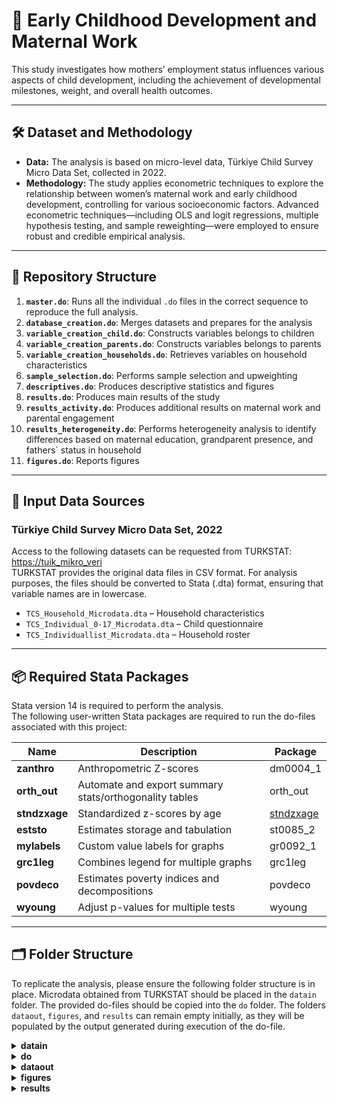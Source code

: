 # 🧠 Early Childhood Development and Maternal Work
This study investigates how mothers’ employment status influences various aspects of child development, including the achievement of developmental milestones, weight, and overall health outcomes.
 
---

## 🛠️ Dataset and Methodology

- **Data:** The analysis is based on micro-level data,  Türkiye Child Survey Micro Data Set, collected in 2022.   
- **Methodology:** The study applies econometric techniques to explore the relationship between women’s maternal work and early childhood development, controlling for various socioeconomic factors. Advanced econometric techniques—including OLS and logit regressions, multiple hypothesis testing, and sample reweighting—were employed to ensure robust and credible empirical analysis. 

---

## 📂 Repository Structure

1. **`master.do`**: Runs all the individual `.do` files in the correct sequence to reproduce the full analysis.
2. **`database_creation.do`**:  Merges datasets and prepares for the analysis
3. **`variable_creation_child.do`**:  Constructs variables belongs to children
4. **`variable_creation_parents.do`**:  Constructs variables belongs to parents
5. **`variable_creation_households.do`**:  Retrieves variables on household characteristics 
6. **`sample_selection.do`**:  Performs sample selection and upweighting 
7. **`descriptives.do`**:  Produces descriptive statistics and figures 
8. **`results.do`**: Produces main results of the study
9. **`results_activity.do`**: Produces additional results on maternal work and parental engagement 
10. **`results_heterogeneity.do`**: Performs heterogeneity analysis to identify differences based on maternal education, grandparent presence, and fathers` status in household
11. **`figures.do`**: Reports figures

---

## 📂 Input Data Sources

### Türkiye Child Survey Micro Data Set, 2022

Access to the following datasets can be requested from TURKSTAT: [https://tuik_mikro_veri](https://www.tuik.gov.tr/Kurumsal/Mikro_Veri)  
TURKSTAT provides the original data files in CSV format. For analysis purposes, the files should be converted to Stata (.dta) format, ensuring that variable names are in lowercase.

- `TCS_Household_Microdata.dta` – Household characteristics
- `TCS_Individual_0-17_Microdata.dta` – Child questionnaire 
- `TCS_Individuallist_Microdata.dta` – Household roster

---

## 📦 Required Stata Packages

Stata version 14 is required to perform the analysis.  
The following user-written Stata packages are required to run the do-files associated with this project:

| Name        | Description                                               | Package  |
|-------------|-----------------------------------------------------------|----------|
| **zanthro** | Anthropometric Z-scores                                   | dm0004_1 |
| **orth_out**| Automate and export summary stats/orthogonality tables    | orth_out |
| **stndzxage** | Standardized z-scores by age     | [stndzxage](https://ideas.repec.org/c/boc/bocode/s458634.html) |
| **eststo**  | Estimates storage and tabulation                          | st0085_2 |
| **mylabels**| Custom value labels for graphs                            |gr0092_1  |
| **grc1leg**  |Combines legend for multiple graphs                       |grc1leg   |
| **povdeco**  |Estimates poverty indices and decompositions             |povdeco   |
| **wyoung**  | Adjust p-values for multiple tests                        |wyoung    |

---

## 🗂️ Folder Structure

To replicate the analysis, please ensure the following folder structure is in place. Microdata obtained from TURKSTAT should be placed in the `datain` folder. The provided do-files should be copied into the `do` folder. The folders `dataout`, `figures`, and `results` can remain empty initially, as they will be populated by the output generated during execution of the do-file.

<details>
<summary><strong>datain</strong></summary>  
 
- `TCS_Household_Microdata.dta`  
- `TCS_Individual_0-17_Microdata.dta`  
- `TCS_Individuallist_Microdata.dta`
  
</details>

<details>
<summary><strong>do</strong></summary>  
 
1. **`master.do`**   
2. **`database_creation.do`**  
3. **`variable_creation_child.do`**   
4. **`variable_creation_parents.do`**   
5. **`variable_creation_households.do`**   
6. **`sample_selection.do`**   
7. **`descriptives.do`**   
8. **`results.do`**   
9. **`results_activity.do`**   
10. **`results_heterogeneity.do`**  
11. **`figures.do`**
    
</details>

<details>
<summary><strong>dataout</strong></summary>
</details>

<details>
<summary><strong>figures</strong></summary>
</details>

<details>
<summary><strong>results</strong></summary>
</details>
